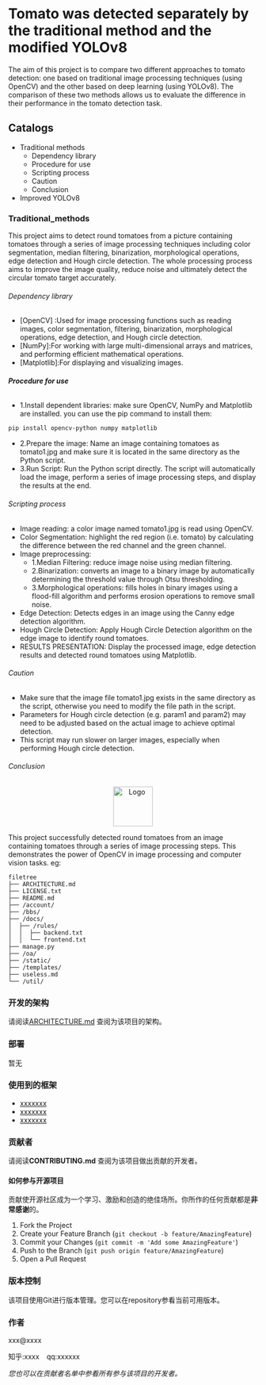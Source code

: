 

# Tomato was detected separately by the traditional method and the modified YOLOv8

The aim of this project is to compare two different approaches to tomato detection: one based on traditional image processing techniques (using OpenCV) and the other based on deep learning (using YOLOv8). The comparison of these two methods allows us to evaluate the difference in their performance in the tomato detection task.

## Catalogs

- Traditional methods
  - Dependency library
  - Procedure for use
  - Scripting process
  - Caution
  - Conclusion
- Improved YOLOv8

### Traditional_methods
This project aims to detect round tomatoes from a picture containing tomatoes through a series of image processing techniques including color segmentation, median filtering, binarization, morphological operations, edge detection and Hough circle detection. The whole processing process aims to improve the image quality, reduce noise and ultimately detect the circular tomato target accurately.
###### Dependency library
- [OpenCV]  :Used for image processing functions such as reading images, color segmentation, filtering, binarization, morphological operations, edge detection, and Hough circle detection.
- [NumPy]:For working with large multi-dimensional arrays and matrices, and performing efficient mathematical operations.
- [Matplotlib]:For displaying and visualizing images.

###### **Procedure for use**

- 1.Install dependent libraries: make sure OpenCV, NumPy and Matplotlib are installed. you can use the pip command to install them:

```sh
pip install opencv-python numpy matplotlib

```
- 2.Prepare the image: Name an image containing tomatoes as tomato1.jpg and make sure it is located in the same directory as the Python script.
- 3.Run Script: Run the Python script directly. The script will automatically load the image, perform a series of image processing steps, and display the results at the end.
###### Scripting process
- Image reading: a color image named tomato1.jpg is read using OpenCV.
- Color Segmentation: highlight the red region (i.e. tomato) by calculating the difference between the red channel and the green channel.
- Image preprocessing: 
  - 1.Median Filtering: reduce image noise using median filtering.
  - 2.Binarization: converts an image to a binary image by automatically determining the threshold value through Otsu thresholding.
  - 3.Morphological operations: fills holes in binary images using a flood-fill algorithm and performs erosion operations to remove small noise.
- Edge Detection: Detects edges in an image using the Canny edge detection algorithm.
- Hough Circle Detection: Apply Hough Circle Detection algorithm on the edge image to identify round tomatoes.
- RESULTS PRESENTATION: Display the processed image, edge detection results and detected round tomatoes using Matplotlib.
###### Caution
- Make sure that the image file tomato1.jpg exists in the same directory as the script, otherwise you need to modify the file path in the script.
- Parameters for Hough circle detection (e.g. param1 and param2) may need to be adjusted based on the actual image to achieve optimal detection.
- This script may run slower on larger images, especially when performing Hough circle detection.
###### Conclusion
<p align="center">
  <a >
    <img src="images/logo.png" alt="Logo" width="80" height="80">
  </a>
</p>
This project successfully detected round tomatoes from an image containing tomatoes through a series of image processing steps. This demonstrates the power of OpenCV in image processing and computer vision tasks.
eg:

```
filetree 
├── ARCHITECTURE.md
├── LICENSE.txt
├── README.md
├── /account/
├── /bbs/
├── /docs/
│  ├── /rules/
│  │  ├── backend.txt
│  │  └── frontend.txt
├── manage.py
├── /oa/
├── /static/
├── /templates/
├── useless.md
└── /util/

```





### 开发的架构 

请阅读[ARCHITECTURE.md](https://github.com/shaojintian/Best_README_template/blob/master/ARCHITECTURE.md) 查阅为该项目的架构。

### 部署

暂无

### 使用到的框架

- [xxxxxxx](https://getbootstrap.com)
- [xxxxxxx](https://jquery.com)
- [xxxxxxx](https://laravel.com)

### 贡献者

请阅读**CONTRIBUTING.md** 查阅为该项目做出贡献的开发者。

#### 如何参与开源项目

贡献使开源社区成为一个学习、激励和创造的绝佳场所。你所作的任何贡献都是**非常感谢**的。


1. Fork the Project
2. Create your Feature Branch (`git checkout -b feature/AmazingFeature`)
3. Commit your Changes (`git commit -m 'Add some AmazingFeature'`)
4. Push to the Branch (`git push origin feature/AmazingFeature`)
5. Open a Pull Request



### 版本控制

该项目使用Git进行版本管理。您可以在repository参看当前可用版本。

### 作者

xxx@xxxx

知乎:xxxx  &ensp; qq:xxxxxx    

 *您也可以在贡献者名单中参看所有参与该项目的开发者。*


